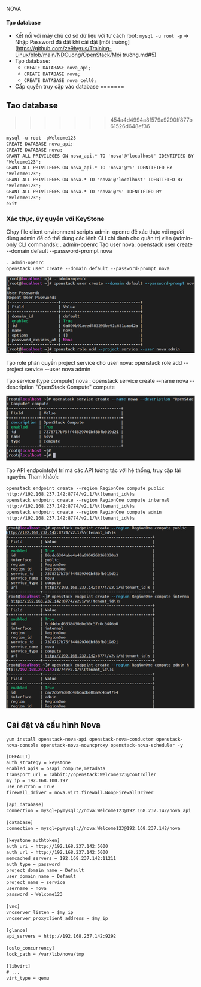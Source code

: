 NOVA

#### Tạo database

- Kết nối với máy chủ cơ sở dữ liệu với tư cách root: `mysql -u root -p` => Nhập Password đã đặt khi cài đặt [môi trường](https://github.com/ze9hyrus/Training-Linux/blob/main/NDCuong/OpenStack/Môi trường.md#5)
- Tạo database:
  - `CREATE DATABASE nova_api;`
  - `CREATE DATABASE nova;`
  - `CREATE DATABASE nova_cell0;`
- Cấp quyền truy cập vào database
=======

## Tao database
>>>>>>> 454a4d4994a8f579a9290ff877b61526d648ef36

```
mysql -u root -pWelcome123
CREATE DATABASE nova_api;
CREATE DATABASE nova;
GRANT ALL PRIVILEGES ON nova_api.* TO 'nova'@'localhost' IDENTIFIED BY 'Welcome123';
GRANT ALL PRIVILEGES ON nova_api.* TO 'nova'@'%' IDENTIFIED BY 'Welcome123';
GRANT ALL PRIVILEGES ON nova.* TO 'nova'@'localhost' IDENTIFIED BY 'Welcome123';
GRANT ALL PRIVILEGES ON nova.* TO 'nova'@'%' IDENTIFIED BY 'Welcome123';
exit
```
###  Xác thực, ủy quyền với KeyStone
Chạy file client environment scripts admin-openrc để xác thực với người dùng admin để có thể dùng các lệnh CLI chỉ dành cho quản trị viên (admin-only CLI commands): . admin-openrc
Tạo user nova: openstack user create --domain default --password-prompt nova

```
. admin-openrc
openstack user create --domain default --password-prompt nova
```

![](./Image/1.png)

Tạo role phân quyền project service cho user nova: openstack role add --project service --user nova admin

Tạo service (type compute) nova : openstack service create --name nova --description "OpenStack Compute" compute

![](./Image/2.png)

Tạo API endpoints(vị trí mà các API tương tác với hệ thống, truy cập tài nguyên. Tham khảo):

```
openstack endpoint create --region RegionOne compute public http://192.168.237.142:8774/v2.1/%\(tenant_id\)s
openstack endpoint create --region RegionOne compute internal http://192.168.237.142:8774/v2.1/%\(tenant_id\)s
openstack endpoint create --region RegionOne compute admin http://192.168.237.142:8774/v2.1/%\(tenant_id\)s
```

![](./Image/3.png)


## Cài đặt và cấu hình Nova
```
yum install openstack-nova-api openstack-nova-conductor openstack-nova-console openstack-nova-novncproxy openstack-nova-scheduler -y
```

```
[DEFAULT]
auth_strategy = keystone
enabled_apis = osapi_compute,metadata
transport_url = rabbit://openstack:Welcome123@controller
my_ip = 192.168.100.197
use_neutron = True
firewall_driver = nova.virt.firewall.NoopFirewallDriver

[api_database]
connection = mysql+pymysql://nova:Welcome123@192.168.237.142/nova_api

[database]
connection = mysql+pymysql://nova:Welcome123@192.168.237.142/nova

[keystone_authtoken]
auth_uri = http://192.168.237.142:5000
auth_url = http://192.168.237.142:5000
memcached_servers = 192.168.237.142:11211
auth_type = password
project_domain_name = Default
user_domain_name = Default
project_name = service
username = nova
password = Welcome123

[vnc]
vncserver_listen = $my_ip
vncserver_proxyclient_address = $my_ip

[glance]
api_servers = http://192.168.237.142:9292

[oslo_concurrency]
lock_path = /var/lib/nova/tmp

[libvirt]
# ...
virt_type = qemu
```

